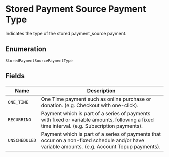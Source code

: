 
# Stored Payment Source Payment Type

Indicates the type of the stored payment_source payment.

## Enumeration

`StoredPaymentSourcePaymentType`

## Fields

| Name | Description |
|  --- | --- |
| `ONE_TIME` | One Time payment such as online purchase or donation. (e.g. Checkout with one-click). |
| `RECURRING` | Payment which is part of a series of payments with fixed or variable amounts, following a fixed time interval. (e.g. Subscription payments). |
| `UNSCHEDULED` | Payment which is part of a series of payments that occur on a non-fixed schedule and/or have variable amounts. (e.g. Account Topup payments). |

